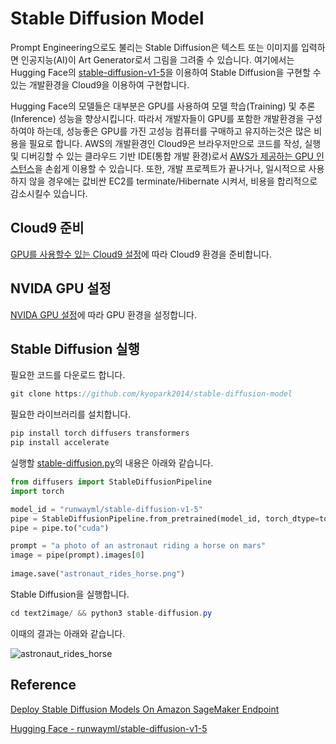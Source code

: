 # Stable Diffusion Model

Prompt Engineering으로도 불리는 Stable Diffusion은 텍스트 또는 이미지를 입력하면 인공지능(AI)이 Art Generator로서 그림을 그려줄 수 있습니다. 여기에서는 Hugging Face의 [stable-diffusion-v1-5](https://huggingface.co/runwayml/stable-diffusion-v1-5)을 이용하여 Stable Diffusion을 구현할 수 있는 개발환경을 Cloud9을 이용하여 구현합니다. 

Hugging Face의 모델들은 대부분은 GPU를 사용하여 모델 학습(Training) 및 추론(Inference) 성능을 향상시킵니다. 따라서 개발자들이 GPU를 포함한 개발환경을 구성하여야 하는데, 성능좋은 GPU를 가진 고성능 컴퓨터를 구매하고 유지하는것은 많은 비용을 필요로 합니다. AWS의 개발환경인 Cloud9은 브라우저만으로 코드를 작성, 실행 및 디버깅할 수 있는 클라우드 기반 IDE(통합 개발 환경)로서 [AWS가 제공하는 GPU 인스턴스](https://docs.aws.amazon.com/ko_kr/dlami/latest/devguide/gpu.html)을 손쉽게 이용할 수 있습니다. 또한, 개발 프로젝트가 끝나거나, 일시적으로 사용하지 않을 경우에는 값비싼 EC2를 terminate/Hibernate 시켜서, 비용을 합리적으로 감소시킬수 있습니다.





## Cloud9 준비 

[GPU를 사용할수 있는 Cloud9 설정](https://github.com/kyopark2014/stable-diffusion-model/blob/main/cloud9-gpu.md)에 따라 Cloud9 환경을 준비합니다.

## NVIDA GPU 설정

[NVIDA GPU 설정](https://github.com/kyopark2014/stable-diffusion-model/blob/main/nvidia-gpu.md)에 따라 GPU 환경을 설정합니다. 


## Stable Diffusion 실행

필요한 코드를 다운로드 합니다. 

```java
git clone https://github.com/kyopark2014/stable-diffusion-model
```

필요한 라이브러리를 설치합니다. 

```java
pip install torch diffusers transformers 
pip install accelerate
```

실행할 [stable-diffusion.py](https://github.com/kyopark2014/stable-diffusion-model/blob/main/text2image/stable-diffusion.py)의 내용은 아래와 같습니다. 

```python
from diffusers import StableDiffusionPipeline
import torch

model_id = "runwayml/stable-diffusion-v1-5"
pipe = StableDiffusionPipeline.from_pretrained(model_id, torch_dtype=torch.float16)
pipe = pipe.to("cuda")

prompt = "a photo of an astronaut riding a horse on mars"
image = pipe(prompt).images[0]  
    
image.save("astronaut_rides_horse.png")
```



Stable Diffusion을 실행합니다. 

```java
cd text2image/ && python3 stable-diffusion.py
```

이때의 결과는 아래와 같습니다.

![astronaut_rides_horse](https://user-images.githubusercontent.com/52392004/216675578-137efd06-7c39-419d-a37b-ac3ca274f601.png)



## Reference

[Deploy Stable Diffusion Models On Amazon SageMaker Endpoint](https://github.com/aws-samples/deploy-stable-diffusion-model-on-amazon-sagemaker-endpoint)

[Hugging Face - runwayml/stable-diffusion-v1-5](https://huggingface.co/runwayml/stable-diffusion-v1-5)
